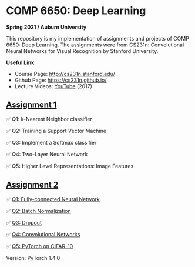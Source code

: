 # COMP 6650: Deep Learning
**Spring 2021 / Auburn University**

This repository is my implementation of assignments and projects of COMP 6650: Deep Learning. The assignments were from CS231n: Convolutional Neural Networks for Visual Recognition by Stanford University.

**Useful Link**
- Course Page: http://cs231n.stanford.edu/
- Github Page: https://cs231n.github.io/
- Lecture Videos: [YouTube](https://www.youtube.com/playlist?list=PL3FW7Lu3i5JvHM8ljYj-zLfQRF3EO8sYv) (2017)

## [Assignment 1](https://cs231n.github.io/assignments2019/assignment1/)
✅ Q1: k-Nearest Neighbor classifier

✅ Q2: Training a Support Vector Machine

✅ Q3: Implement a Softmax classifier

✅ Q4: Two-Layer Neural Network

✅ Q5: Higher Level Representations: Image Features

## [Assignment 2](https://cs231n.github.io/assignments2019/assignment2/)

✅ [Q1: Fully-connected Neural Network](https://github.com/chriskhanhtran/CS231n-CV/blob/master/assignment2/FullyConnectedNets.ipynb)

✅ [Q2: Batch Normalization](https://github.com/chriskhanhtran/CS231n-CV/blob/master/assignment2/BatchNormalization.ipynb)

✅ [Q3: Dropout](https://github.com/chriskhanhtran/CS231n-CV/blob/master/assignment2/Dropout.ipynb)

✅ [Q4: Convolutional Networks](https://github.com/chriskhanhtran/CS231n-CV/blob/master/assignment2/ConvolutionalNetworks.ipynb)

✅ [Q5: PyTorch on CIFAR-10](https://github.com/chriskhanhtran/CS231n-CV/blob/master/assignment2/PyTorch.ipynb)

Version: PyTorch 1.4.0

